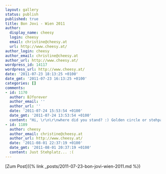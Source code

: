 ```yaml
---
layout: gallery
status: publish
published: true
title: Bon Jovi - Wien 2011
author:
  display_name: cheesy
  login: cheesy
  email: christine@cheesy.at
  url: http://www.cheesy.at/
author_login: cheesy
author_email: christine@cheesy.at
author_url: http://www.cheesy.at/
wordpress_id: 14117
wordpress_url: http://www.cheesy.at/
date: '2011-07-23 18:13:25 +0100'
date_gmt: '2011-07-23 16:13:25 +0100'
categories: []
comments:
- id: 1170
  author: BJforever
  author_email: ''
  author_url: ''
  date: '2011-07-24 15:53:54 +0100'
  date_gmt: '2011-07-24 13:53:54 +0100'
  content: "Hi, \r\n\r\nwhere did you stand? :) Golden circle or stehpaltz?"
- id: 1189
  author: cheesy
  author_email: christine@cheesy.at
  author_url: http://www.cheesy.at/
  date: '2011-08-01 22:37:19 +0100'
  date_gmt: '2011-08-01 20:37:19 +0100'
  content: Just Stehplatz... :(
---
```


[Zum Post]({% link _posts/2011-07-23-bon-jovi-wien-2011.md %})
<!--:-->
